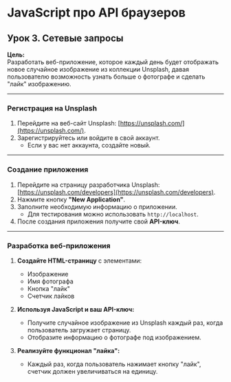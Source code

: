 # JavaScript про API браузеров
## Урок 3. Сетевые запросы

**Цель:**  
Разработать веб-приложение, которое каждый день будет отображать новое случайное изображение из коллекции Unsplash, давая пользователю возможность узнать больше о фотографе и сделать "лайк" изображению.

---

### Регистрация на Unsplash

1. Перейдите на веб-сайт Unsplash: [https://unsplash.com/](https://unsplash.com/).
2. Зарегистрируйтесь или войдите в свой аккаунт.
    - Если у вас нет аккаунта, создайте новый.

---

### Создание приложения

1. Перейдите на страницу разработчика Unsplash: [https://unsplash.com/developers](https://unsplash.com/developers).
2. Нажмите кнопку **"New Application"**.
3. Заполните необходимую информацию о приложении.
    - Для тестирования можно использовать `http://localhost`.
4. После создания приложения получите свой **API-ключ**.

---

### Разработка веб-приложения

1. **Создайте HTML-страницу** с элементами:
    - Изображение
    - Имя фотографа
    - Кнопка "лайк"
    - Счетчик лайков

2. **Используя JavaScript и ваш API-ключ:**
    - Получите случайное изображение из Unsplash каждый раз, когда пользователь загружает страницу.
    - Отобразите информацию о фотографе под изображением.

3. **Реализуйте функционал "лайка":**
    - Каждый раз, когда пользователь нажимает кнопку "лайк", счетчик должен увеличиваться на единицу. 